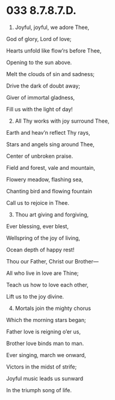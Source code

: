 # 033 8.7.8.7.D.

1.  Joyful, joyful, we adore Thee,

God of glory, Lord of love;

Hearts unfold like flow’rs before Thee,

Opening to the sun above.

Melt the clouds of sin and sadness;

Drive the dark of doubt away;

Giver of immortal gladness,

Fill us with the light of day!

2.  All Thy works with joy surround Thee,

Earth and heav’n reflect Thy rays,

Stars and angels sing around Thee,

Center of unbroken praise.

Field and forest, vale and mountain,

Flowery meadow, flashing sea,

Chanting bird and flowing fountain

Call us to rejoice in Thee.

3.  Thou art giving and forgiving,

Ever blessing, ever blest,

Wellspring of the joy of living,

Ocean depth of happy rest!

Thou our Father, Christ our Brother—

All who live in love are Thine;

Teach us how to love each other,

Lift us to the joy divine.

4.  Mortals join the mighty chorus

Which the morning stars began;

Father love is reigning o’er us,

Brother love binds man to man.

Ever singing, march we onward,

Victors in the midst of strife;

Joyful music leads us sunward

In the triumph song of life.

